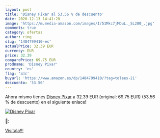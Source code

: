 ```yaml
---
layout: post
title: 'Disney Pixar al 53.56 % de descuento'
date: 2020-12-13 14:41:28
image: 'https://m.media-amazon.com/images/I/51Mkc7jMDuL._SL200_.jpg'
comments: true
category: ofertas
author: ring
slug: '1484799410-es'
actualPrice: 32.39 EUR
currency: EUR
price: 32.39
comparePrice: 69.75 EUR
prodname: 'Disney Pixar'
country: 'es'
flag: '🇪🇸'
buyurl: 'https://www.amazon.es/dp/1484799410/?tag=tolees-21'
descuento: '53.56'
---
```


Ahora mismo tienes [Disney Pixar](https://www.amazon.es/dp/1484799410/?tag=tolees-21) a 32.39 EUR (original: 69.75 EUR) (53.56 %  de descuento) en el siguiente enlace!

[![Disney Pixar](https://m.media-amazon.com/images/I/51Mkc7jMDuL._SL200_.jpg)](https://www.amazon.es/dp/1484799410/?tag=tolees-21)

🔎:


[Visítala!!!](https://www.amazon.es/dp/1484799410/?tag=tolees-21)
